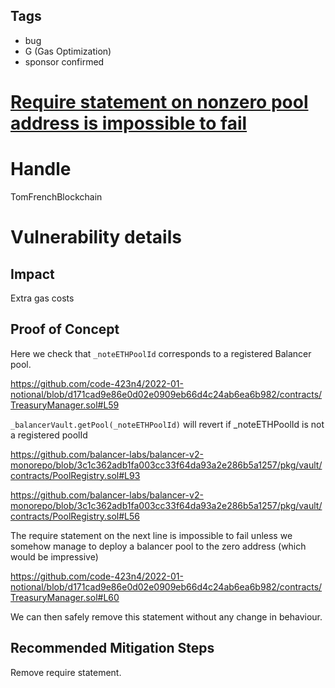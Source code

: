 ## Tags

- bug
- G (Gas Optimization)
- sponsor confirmed

# [Require statement on nonzero pool address is impossible to fail ](https://github.com/code-423n4/2022-01-notional-findings/issues/39) 

# Handle

TomFrenchBlockchain


# Vulnerability details

## Impact
Extra gas costs
## Proof of Concept

Here we check that `_noteETHPoolId` corresponds to a registered Balancer pool.

https://github.com/code-423n4/2022-01-notional/blob/d171cad9e86e0d02e0909eb66d4c24ab6ea6b982/contracts/TreasuryManager.sol#L59

`_balancerVault.getPool(_noteETHPoolId)` will revert if _noteETHPoolId is not a registered poolId

https://github.com/balancer-labs/balancer-v2-monorepo/blob/3c1c362adb1fa003cc33f64da93a2e286b5a1257/pkg/vault/contracts/PoolRegistry.sol#L93

https://github.com/balancer-labs/balancer-v2-monorepo/blob/3c1c362adb1fa003cc33f64da93a2e286b5a1257/pkg/vault/contracts/PoolRegistry.sol#L56

The require statement on the next line is impossible to fail unless we somehow manage to deploy a balancer pool to the zero address (which would be impressive)

https://github.com/code-423n4/2022-01-notional/blob/d171cad9e86e0d02e0909eb66d4c24ab6ea6b982/contracts/TreasuryManager.sol#L60

We can then safely remove this statement without any change in behaviour.

## Recommended Mitigation Steps

Remove require statement.

